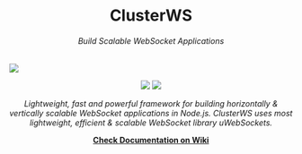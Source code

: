 <h1 align="center">ClusterWS</h1> 
<h6 align="center">Build Scalable WebSocket Applications</h6>

![](https://u.cubeupload.com/goriunovd/ClusterWS.gif)

<p align="center">
 <a title="NPM Version" href="https://badge.fury.io/js/clusterws"><img src="https://badge.fury.io/js/clusterws.svg"></a>
 <a title="GitHub version" href="https://badge.fury.io/gh/goriunov%2FClusterWS"><img src="https://badge.fury.io/gh/goriunov%2FClusterWS.svg"></a>
</p>


<p align="center">
    <i>Lightweight, fast and powerful framework for building horizontally & vertically scalable WebSocket applications in Node.js. ClusterWS uses most lightweight, efficient & scalable WebSocket library uWebSockets.</i>
</p>

<p align="center">
    <a href="/wiki"><strong>Check Documentation on Wiki</strong></a>
</p>
